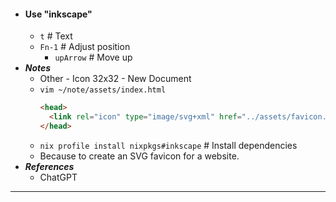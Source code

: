 - #### Use "inkscape"
    - `t` # Text
    - `Fn-1` # Adjust position
        - `upArrow` # Move up
- ***Notes***
    - Other - Icon 32x32 - New Document
    - `vim ~/note/assets/index.html`
      ```html
      <head>
        <link rel="icon" type="image/svg+xml" href="../assets/favicon.svg">
      </head>
      ```
    - `nix profile install nixpkgs#inkscape` # Install dependencies
    - Because to create an SVG favicon for a website.
- ***References***
    - ChatGPT
- ---
